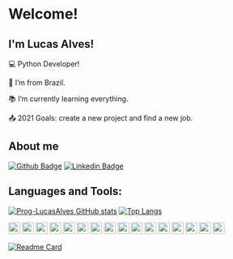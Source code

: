 # Welcome!

## I'm Lucas Alves!

:computer: Python Developer!

:house_with_garden: I’m from Brazil.

:books: I’m currently learning everything.

:outbox_tray: 2021 Goals: create a new project and find a new job.

## About me
[![Github Badge](https://img.shields.io/badge/-Github-000?style=flat-square&logo=Github&logoColor=white&link=https://github.com/Prog-LucasAlves)](https://github.com/Prog-LucasAlves)
[![Linkedin Badge](https://img.shields.io/badge/-LinkedIn-blue?style=flat-square&logo=Linkedin&logoColor=white&link=https://www.linkedin.com/in/lucasalves-ast/)](https://www.linkedin.com/in/lucasalves-ast/)

## Languages and Tools:
[![Prog-LucasAlves GitHub stats](https://github-readme-stats.vercel.app/api?username=Prog-LucasAlves&show_icons=true&theme=vue)](https://github.com/Prog-LucasAlves/github-readme-stats)
[![Top Langs](https://github-readme-stats.vercel.app/api/top-langs/?username=Prog-LucasAlves&layout=compact)](https://github.com/Prog-LucasAlves/github-readme-stats)


<code><img height="23" src="https://img.shields.io/badge/Windows-007ACC?style=for-the-badge&logo=Windowse&logoColor=black"></code>
<code><img height="23" src="https://img.shields.io/badge/Linux-007ACC?style=for-the-badge&logo=Linux&logoColor=black"></code>
<code><img height="23" src="https://img.shields.io/badge/Microsoft Excel-007ACC?style=for-the-badge&logo=Microsoft Excel&logoColor=black"></code>
<code><img height="23" src="https://img.shields.io/badge/VMware-007ACC?style=for-the-badge&logo=VMware&logoColor=black"></code>
<code><img height="23" src="https://img.shields.io/badge/Visual Studio Code-007ACC?style=for-the-badge&logo=Visual Studio Code&logoColor=black"></code>
<code><img height="23" src="https://img.shields.io/badge/Git-007ACC?style=for-the-badge&logo=Git&logoColor=black"></code>
<code><img height="23" src="https://img.shields.io/badge/Heroku-007ACC?style=for-the-badge&logo=Heroku&logoColor=black"></code>
<code><img height="23" src="https://img.shields.io/badge/Docker-007ACC?style=for-the-badge&logo=Docker&logoColor=black"></code>
<code><img height="23" src="https://img.shields.io/badge/Python-007ACC?style=for-the-badge&logo=Python&logoColor=black"></code>
<code><img height="23" src="https://img.shields.io/badge/pandas-007ACC?style=for-the-badge&logo=pandas&logoColor=black"></code>
<code><img height="23" src="https://img.shields.io/badge/Selenium-007ACC?style=for-the-badge&logo=Selenium&logoColor=black"></code>
<code><img height="23" src="https://img.shields.io/badge/PostgreSQL-007ACC?style=for-the-badge&logo=PostgreSQL&logoColor=black"></code>
<code><img height="23" src="https://img.shields.io/badge/SQLite-007ACC?style=for-the-badge&logo=SQLite&logoColor=black"></code>
<code><img height="23" src="https://img.shields.io/badge/Metabase-007ACC?style=for-the-badge&logo=Metabase&logoColor=black"></code>
<code><img height="23" src="https://img.shields.io/badge/Jupyter-007ACC?style=for-the-badge&logo=Jupyter&logoColor=black"></code>
<code><img height="23" src="https://img.shields.io/badge/Markdown-007ACC?style=for-the-badge&logo=Markdown&logoColor=black"></code>

[![Readme Card](https://github-readme-stats.vercel.app/api/pin/?username=Prog-LucasAlves&repo=Prog-LucasAlves)](https://github.com/Prog-LucasAlves/dados_financeiros_b3)

